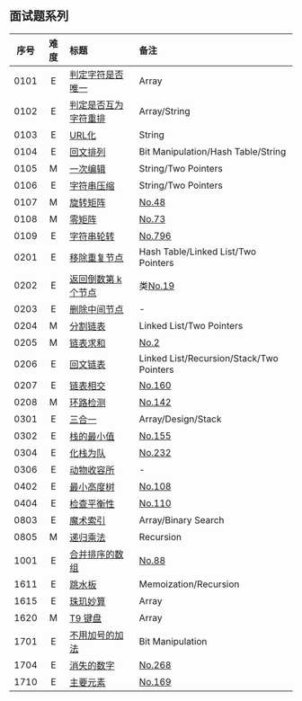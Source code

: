 ## 面试题系列


| 序号 | 难度 | 标题 | 备注 |
|:----:|:-:|:------|:-----|
| 0101 | E | [判定字符是否唯一](https://leetcode.cn/problems/is-unique-lcci/) | Array |
| 0102 | E | [判定是否互为字符重排](https://leetcode.cn/problems/check-permutation-lcci/) | Array/String |
| 0103 | E | [URL化](https://leetcode.cn/problems/string-to-url-lcci/) | String |
| 0104 | E | [回文排列](https://leetcode.cn/problems/palindrome-permutation-lcci/) | Bit Manipulation/Hash Table/String |
| 0105 | M | [一次编辑](https://leetcode.cn/problems/one-away-lcci/) | String/Two Pointers |
| 0106 | E | [字符串压缩](https://leetcode.cn/problems/compress-string-lcci/) | String/Two Pointers |
| 0107 | M | [旋转矩阵](https://leetcode.cn/problems/rotate-matrix-lcci/) | [No.48](../128/48.md) |
| 0108 | M | [零矩阵](https://leetcode.cn/problems/zero-matrix-lcci/) | [No.73](../128/73.md) |
| 0109 | E | [字符串轮转](https://leetcode.cn/problems/string-rotation-lcci/) | [No.796](../896/796.md) |
| 0201 | E | [移除重复节点](https://leetcode.cn/problems/remove-duplicate-node-lcci/) | Hash Table/Linked List/Two Pointers |
| 0202 | E | [返回倒数第 k 个节点](https://leetcode.cn/problems/kth-node-from-end-of-list-lcci/) | 类[No.19](../128/19.md) |
| 0203 | E | [删除中间节点](https://leetcode.cn/problems/delete-middle-node-lcci/) | - |
| 0204 | M | [分割链表](https://leetcode.cn/problems/partition-list-lcci/) | Linked List/Two Pointers |
| 0205 | M | [链表求和](https://leetcode.cn/problems/sum-lists-lcci/) | [No.2](../128/2.md) |
| 0206 | E | [回文链表](https://leetcode.cn/problems/palindrome-linked-list-lcci/) | Linked List/Recursion/Stack/Two Pointers |
| 0207 | E | [链表相交](https://leetcode.cn/problems/intersection-of-two-linked-lists-lcci/) | [No.160](../256/160.md) |
| 0208 | M | [环路检测](https://leetcode.cn/problems/linked-list-cycle-lcci/) | [No.142](../256/142.md) |
| 0301 | E | [三合一](https://leetcode.cn/problems/three-in-one-lcci/) | Array/Design/Stack |
| 0302 | E | [栈的最小值](https://leetcode.cn/problems/min-stack-lcci/) | [No.155](../256/155.md) |
| 0304 | E | [化栈为队](https://leetcode.cn/problems/implement-queue-using-stacks-lcci/) | [No.232](../256/232.md) |
| 0306 | E | [动物收容所](https://leetcode.cn/problems/animal-shelter-lcci/) | - |
| 0402 | E | [最小高度树](https://leetcode.cn/problems/minimum-height-tree-lcci/) | [No.108](../128/108.md) |
| 0404 | E | [检查平衡性](https://leetcode.cn/problems/check-balance-lcci/) | [No.110](../128/110.md) |
| 0803 | E | [魔术索引](https://leetcode.cn/problems/magic-index-lcci/) | Array/Binary Search |
| 0805 | M | [递归乘法](https://leetcode.cn/problems/recursive-mulitply-lcci/) | Recursion |
| 1001 | E | [合并排序的数组](https://leetcode.cn/problems/sorted-merge-lcci/) | [No.88](../128/88.md) |
| 1611 | E | [跳水板](https://leetcode.cn/problems/diving-board-lcci/) | Memoization/Recursion |
| 1615 | E | [珠玑妙算](https://leetcode.cn/problems/master-mind-lcci/) | Array |
| 1620 | M | [T9 键盘](https://leetcode.cn/problems/t9-lcci/) | Array |
| 1701 | E | [不用加号的加法](https://leetcode.cn/problems/add-without-plus-lcci/) | Bit Manipulation |
| 1704 | E | [消失的数字](https://leetcode.cn/problems/missing-number-lcci/) | [No.268](../384/268.md) |
| 1710 | E | [主要元素](https://leetcode.cn/problems/find-majority-element-lcci/) | [No.169](../256/169.md) |